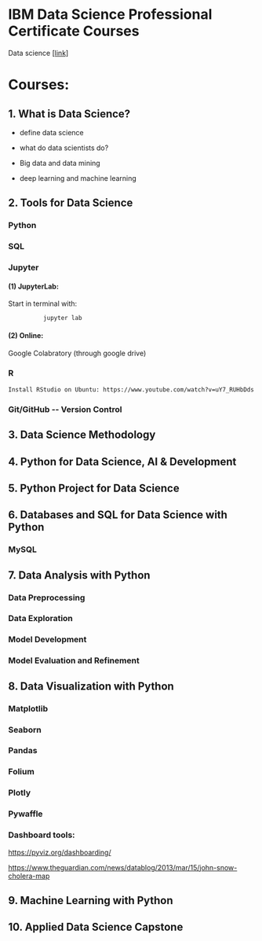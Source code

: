 # IBM Data Science Professional Certificate Courses

Data science [[link]](https://www.coursera.org/professional-certificates/ibm-data-science)

# Courses:

## 1. What is Data Science?

* define data science

* what do data scientists do?

* Big data and data mining

* deep learning and machine learning
  
## 2. Tools for Data Science

### Python

### SQL
  
### Jupyter
  
#### (1) JupyterLab:

   Start in terminal with: 

              jupyter lab
  
#### (2) Online:
  
  Google Colabratory (through google drive)
  
### R

    Install RStudio on Ubuntu: https://www.youtube.com/watch?v=uY7_RUHbDds

### Git/GitHub -- Version Control


##  3. Data Science Methodology

##  4. Python for Data Science, AI & Development

##  5. Python Project for Data Science

##  6. Databases and SQL for Data Science with Python
### MySQL

##  7. Data Analysis with Python
### Data Preprocessing
### Data Exploration
### Model Development
### Model Evaluation and Refinement

##  8. Data Visualization with Python
### Matplotlib
### Seaborn
### Pandas
### Folium
### Plotly
### Pywaffle
### Dashboard tools:

  https://pyviz.org/dashboarding/

  https://www.theguardian.com/news/datablog/2013/mar/15/john-snow-cholera-map


##  9. Machine Learning with Python

##  10. Applied Data Science Capstone




